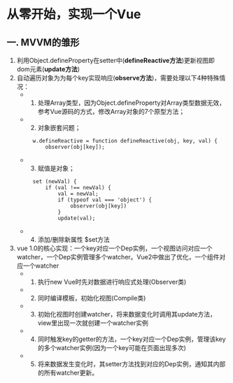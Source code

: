 # 从零开始，实现一个Vue

## 一. MVVM的雏形

1. 利用Object.defineProperty在setter中(**defineReactive方法**)更新视图即dom元素(**update方法**) 
2. 自动遍历对象为为每个key实现响应(**observe方法**)，需要处理以下4种特殊情况：
   - 1. 处理Array类型，因为Object.defineProperty对Array类型数据无效，参考Vue源码的方式，修改Array对象的7个原型方法；
   - 2. 对象嵌套问题；
   ```
        w.defineReactive = function defineReactive(obj, key, val) {
            observer(obj[key]);
   ```
   - 3. 赋值是对象；
   ```
        set (newVal) {
            if (val !== newVal) {
                val = newVal;
                if (typeof val === 'object') {
                    observer(obj[key])
                }
                update(val);
   ```
   - 4. 添加/删除新属性 $set方法
3. vue 1.0的核心实现：一个key对应一个Dep实例，一个视图访问对应一个watcher，一个Dep实例管理多个watcher。Vue2中做出了优化，一个组件对应一个watcher
   - 1. 执行new Vue时先对数据进行响应式处理(Observer类)
   - 2. 同时编译模板，初始化视图(Compile类)
   - 3. 初始化视图时创建watcher，将来数据变化时调用其update方法，view里出现一次就创建一个watcher实例
   - 4. 同时触发key的getter的方法，一个key对应一个Dep实例，管理该key的多个watcher实例(因为一个key可能在页面出现多次)
   - 5. 将来数据发生变化时，其setter方法找到对应的Dep实例，通知其内部的所有watcher更新。

